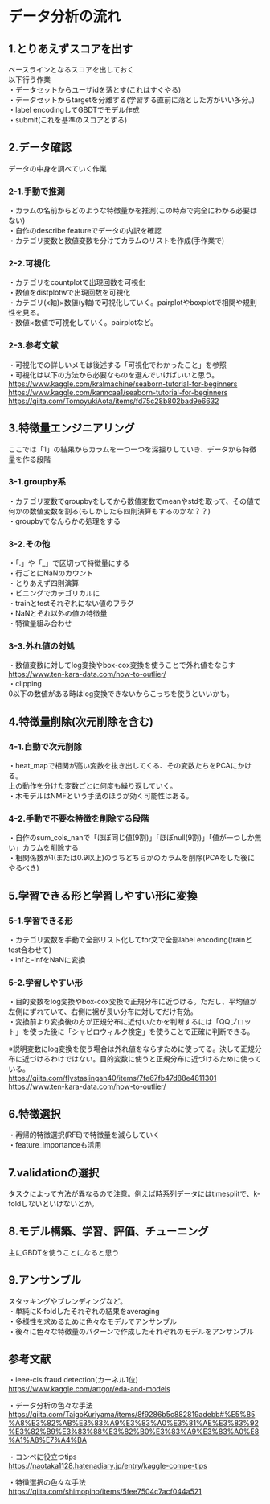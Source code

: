 # データ分析の流れ  
## 1.とりあえずスコアを出す  
ベースラインとなるスコアを出しておく  
以下行う作業  
・データセットからユーザidを落とす(これはすぐやる)  
・データセットからtargetを分離する(学習する直前に落とした方がいい多分。)  
・label encodingしてGBDTでモデル作成  
・submit(これを基準のスコアとする)  
  
## 2.データ確認  
データの中身を調べていく作業  
  
### 2-1.手動で推測  
・カラムの名前からどのような特徴量かを推測(この時点で完全にわかる必要はない)  
・自作のdescribe featureでデータの内訳を確認  
・カテゴリ変数と数値変数を分けてカラムのリストを作成(手作業で)  
  
### 2-2.可視化  
・カテゴリをcountplotで出現回数を可視化  
・数値をdistplotwで出現回数を可視化  
・カテゴリ(x軸)×数値(y軸)で可視化していく。pairplotやboxplotで相関や規則性を見る。  
・数値×数値で可視化していく。pairplotなど。  

### 2-3.参考文献  
・可視化での詳しいメモは後述する「可視化でわかったこと」を参照  
・可視化は以下の方法から必要なものを選んでいけばいいと思う。  
https://www.kaggle.com/kralmachine/seaborn-tutorial-for-beginners  
https://www.kaggle.com/kanncaa1/seaborn-tutorial-for-beginners  
https://qiita.com/TomoyukiAota/items/fd75c28b802bad9e6632  
  
## 3.特徴量エンジニアリング  
ここでは「1」の結果からカラムを一つ一つを深掘りしていき、データから特徴量を作る段階  
  
### 3-1.groupby系  
・カテゴリ変数でgroupbyをしてから数値変数でmeanやstdを取って、その値で何かの数値変数を割る(もしかしたら四則演算もするのかな？？)  
・groupbyでなんらかの処理をする  
  
### 3-2.その他  
・「.」や「_」で区切って特徴量にする  
・行ごとにNaNのカウント  
・とりあえず四則演算  
・ビニングでカテゴリカルに  
・trainとtestそれぞれにない値のフラグ  
・NaNとそれ以外の値の特徴量  
・特徴量組み合わせ  
  
### 3-3.外れ値の対処  
・数値変数に対してlog変換やbox-cox変換を使うことで外れ値をならす  
https://www.ten-kara-data.com/how-to-outlier/  
・clipping  
0以下の数値がある時はlog変換できないからこっちを使うといいかも。  
  
## 4.特徴量削除(次元削除を含む)  
### 4-1.自動で次元削除  
・heat_mapで相関が高い変数を抜き出してくる、その変数たちをPCAにかける。  
上の動作を分けた変数ごとに何度も繰り返していく。  
・木モデルはNMFという手法のほうが効く可能性はある。  
  
### 4-2.手動で不要な特徴を削除する段階  
・自作のsum_cols_nanで「ほぼ同じ値(9割)」「ほぼnull(9割)」「値が一つしか無い」カラムを削除する  
・相関係数が1(または0.9以上)のうちどちらかのカラムを削除(PCAをした後にやるべき)  
  
## 5.学習できる形と学習しやすい形に変換  
### 5-1.学習できる形  
・カテゴリ変数を手動で全部リスト化してfor文で全部label encoding(trainとtest合わせて)  
・infと-infをNaNに変換  
  
### 5-2.学習しやすい形  
・目的変数をlog変換やbox-cox変換で正規分布に近づける。ただし、平均値が左側にずれていて、右側に裾が長い分布に対してだけ有効。  
・変換前より変換後の方が正規分布に近付いたかを判断するには「QQプロット」を使った後に「シャピロウィルク検定」を使うことで正確に判断できる。  
  
※説明変数にlog変換を使う場合は外れ値をならすために使ってる。決して正規分布に近づけるわけではない。目的変数に使うと正規分布に近づけるために使っている。  
https://qiita.com/flystaslingan40/items/7fe67fb47d88e4811301  
https://www.ten-kara-data.com/how-to-outlier/  
  
## 6.特徴選択  
・再帰的特徴選択(RFE)で特徴量を減らしていく  
・feature_importanceも活用  
  
## 7.validationの選択  
タスクによって方法が異なるので注意。例えば時系列データにはtimesplitで、k-foldしないといけないとか。  
  
## 8.モデル構築、学習、評価、チューニング  
主にGBDTを使うことになると思う  
  
## 9.アンサンブル  
スタッキングやブレンディングなど。  
・単純にK-foldしたそれぞれの結果をaveraging  
・多様性を求めるために色々なモデルでアンサンブル  
・後々に色々な特徴量のパターンで作成したそれぞれのモデルをアンサンブル  
  

## 参考文献  
・ieee-cis fraud detection(カーネル1位)  
https://www.kaggle.com/artgor/eda-and-models  
  
・データ分析の色々な手法  
https://qiita.com/TaigoKuriyama/items/8f9286b5c882819adebb#%E5%85%A8%E3%82%AB%E3%83%A9%E3%83%A0%E3%81%AE%E3%83%92%E3%82%B9%E3%83%88%E3%82%B0%E3%83%A9%E3%83%A0%E8%A1%A8%E7%A4%BA  
  
・コンペに役立つtips  
https://naotaka1128.hatenadiary.jp/entry/kaggle-compe-tips  
  
・特徴選択の色々な手法  
https://qiita.com/shimopino/items/5fee7504c7acf044a521  